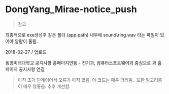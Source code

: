 # DongYang_Mirae-notice_push

> 참고

최종적으로 exe생성후 같은 폴더 (app.path) 내부에 sound\ring.wav 라는 파일이 있어야 알람이 울림.

2018-02-27 / 업로드 

동양미래대학교 공지사항 홈페이지연동 - 전기과, 컴퓨터소프트웨어과 중심으로 과 홈페이지 공지사항 연결
> 아직 초기 단계이어서 오류가 아직 많음.
> 이 코드는 매우 더러움.. 또한 알고리즘이 매우 않좋음. 추후 개선함.
